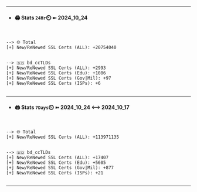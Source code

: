 

---
- #### 🖨️ **Stats** `24Hr`⏲️ ➼ 2024_10_24
```console


--> 🌐 Total
[+] New/ReNewed SSL Certs (ALL): +20754040


--> 🇧🇩 bd_ccTLDs
[+] New/ReNewed SSL Certs (ALL): +2993
[+] New/ReNewed SSL Certs (Edu): +1086
[+] New/ReNewed SSL Certs (Gov|Mil): +97
[+] New/ReNewed SSL Certs (ISPs): +6


```

---
- #### 🖨️ **Stats** `7Days`⏲️ ➼ 2024_10_24 <--> 2024_10_17
```console


--> 🌐 Total
[+] New/ReNewed SSL Certs (ALL): +113971135


--> 🇧🇩 bd_ccTLDs
[+] New/ReNewed SSL Certs (ALL): +17407
[+] New/ReNewed SSL Certs (Edu): +5605
[+] New/ReNewed SSL Certs (Gov|Mil): +877
[+] New/ReNewed SSL Certs (ISPs): +21


```

---

